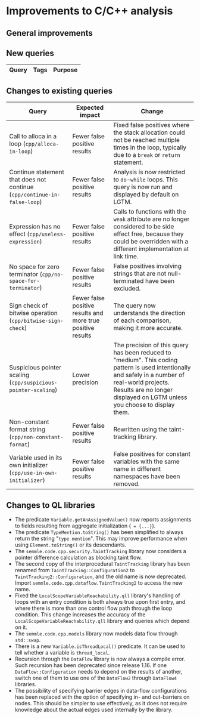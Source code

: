 # Improvements to C/C++ analysis

## General improvements

## New queries

| **Query**                   | **Tags**  | **Purpose**                                                        |
|-----------------------------|-----------|--------------------------------------------------------------------|

## Changes to existing queries

| **Query**                  | **Expected impact**    | **Change**                                                       |
|----------------------------|------------------------|------------------------------------------------------------------|
| Call to alloca in a loop (`cpp/alloca-in-loop`) | Fewer false positive results | Fixed false positives where the stack allocation could not be reached multiple times in the loop, typically due to a `break` or `return` statement. |
| Continue statement that does not continue (`cpp/continue-in-false-loop`) | Fewer false positive results | Analysis is now restricted to `do`-`while` loops. This query is now run and displayed by default on LGTM. |
| Expression has no effect (`cpp/useless-expression`) | Fewer false positive results | Calls to functions with the `weak` attribute are no longer considered to be side effect free, because they could be overridden with a different implementation at link time. |
| No space for zero terminator (`cpp/no-space-for-terminator`) | Fewer false positive results | False positives involving strings that are not null-terminated have been excluded. |
| Sign check of bitwise operation (`cpp/bitwise-sign-check`) | Fewer false positive results and more true positive results | The query now understands the direction of each comparison, making it more accurate. |
| Suspicious pointer scaling (`cpp/suspicious-pointer-scaling`) | Lower precision | The precision of this query has been reduced to "medium". This coding pattern is used intentionally and safely in a number of real-world projects. Results are no longer displayed on LGTM unless you choose to display them. |
| Non-constant format string (`cpp/non-constant-format`) | Fewer false positive results | Rewritten using the taint-tracking library. |
| Variable used in its own initializer (`cpp/use-in-own-initializer`) | Fewer false positive results | False positives for constant variables with the same name in different namespaces have been removed. |

## Changes to QL libraries

- The predicate `Variable.getAnAssignedValue()` now reports assignments to fields resulting from aggregate initialization (` = {...}`).
- The predicate `TypeMention.toString()` has been simplified to always return the string "`type mention`".  This may improve performance when using `Element.toString()` or its descendants.
- The `semmle.code.cpp.security.TaintTracking` library now considers a pointer difference calculation as blocking taint flow.
- The second copy of the interprocedural `TaintTracking` library has been renamed from `TaintTracking::Configuration2` to `TaintTracking2::Configuration`, and the old name is now deprecated. Import `semmle.code.cpp.dataflow.TaintTracking2` to access the new name.
- Fixed the `LocalScopeVariableReachability.qll` library's handling of loops with an entry condition is both always true upon first entry, and where there is more than one control flow path through the loop condition.  This change increases the accuracy of the `LocalScopeVariableReachability.qll` library and queries which depend on it.
- The `semmle.code.cpp.models` library now models data flow through `std::swap`.
- There is a new `Variable.isThreadLocal()` predicate. It can be used to tell whether a variable is `thread_local`.
- Recursion through the `DataFlow` library is now always a compile error. Such recursion has been deprecated since release 1.16. If one `DataFlow::Configuration` needs to depend on the results of another, switch one of them to use one of the `DataFlow2` through `DataFlow4` libraries.
- The possibility of specifying barrier edges in data-flow configurations has
  been replaced with the option of specifying in- and out-barriers on nodes.
  This should be simpler to use effectively, as it does not require knowledge
  about the actual edges used internally by the library.
